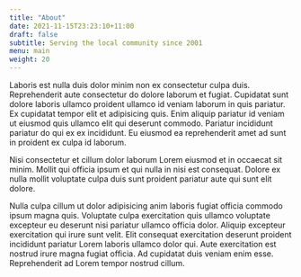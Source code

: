 ```yaml
---
title: "About"
date: 2021-11-15T23:23:10+11:00
draft: false
subtitle: Serving the local community since 2001
menu: main
weight: 20
---
```

Laboris est nulla duis dolor minim non ex consectetur culpa duis. Reprehenderit aute consectetur do dolore laborum et fugiat. Cupidatat sunt dolore laboris ullamco proident ullamco id veniam laborum in quis pariatur. Ex cupidatat tempor elit et adipisicing quis. Enim aliquip pariatur id veniam ut eiusmod quis ullamco elit qui deserunt commodo. Pariatur incididunt pariatur do qui ex ex incididunt. Eu eiusmod ea reprehenderit amet ad sunt in proident ex culpa id laborum.

Nisi consectetur et cillum dolor laborum Lorem eiusmod et in occaecat sit minim. Mollit qui officia ipsum et qui nulla in nisi est consequat. Dolore ex nulla mollit voluptate culpa duis sunt proident pariatur aute qui sunt elit dolore.

Nulla culpa cillum ut dolor adipisicing anim laboris fugiat officia commodo ipsum magna quis. Voluptate culpa exercitation quis ullamco voluptate excepteur eu deserunt nisi pariatur ullamco officia dolor. Aliquip excepteur exercitation qui irure sunt velit. Elit consequat exercitation deserunt proident incididunt pariatur Lorem laboris ullamco dolor qui. Aute exercitation est nostrud irure magna fugiat officia. Ad cupidatat duis veniam enim esse. Reprehenderit ad Lorem tempor nostrud cillum.
